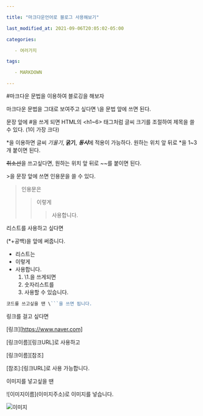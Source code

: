 ```yaml
---

title: "마크다운언어로 블로그 사용해보기"

last_modified_at: 2021-09-06T20:05:02-05:00

categories:

​	- 여러가지

tags:

​	- MARKDOWN

---
```




#마크다운 문법을 이용하여 블로깅을 해보자

마크다운 문법을 그대로 보여주고 싶다면 \을 문법 앞에 쓰면 된다.

문장 앞에 \#을 쓰게 되면 HTML의 <h1~6> 태그처럼 글씨 크기를 조절하여 제목을 쓸 수 있다. (1이 가장 크다)

\*을 이용하면 글씨 *기울기*, **굵기**, ***동시***에 적용이 가능하다. 원하는 위치 앞 뒤로 *을 1~3개 붙이면 된다.

~~취소선~~을 쓰고싶다면, 원하는 위치 앞 뒤로 \~~를 붙이면 된다.

\>을 문장 앞에 쓰면 인용문을 쓸 수 있다.

> 인용문은
>
> > 이렇게
> >
> > > 사용합니다.



리스트를 사용하고 싶다면

(\*+공백)을 앞에 써줍니다.

* 리스트는
* 이렇게
* 사용합니다.
  1.  \1.을 쓰게되면 
  2. 숫자리스트를
  3. 사용할 수 있습니다.



```javascript
코드를 쓰고싶을 땐 \```을 쓰면 됩니다.
```



링크를 걸고 싶다면

[링크][https://www.naver.com]

\[링크이름]\[링크URL]로 사용하고	

\[링크이름][참조]

\[참조]:\[링크URL]로 사용 가능합니다.



이미지를 넣고싶을 땐

\!\[이미지이름]\(이미지주소)로 이미지를 넣습니다.

![이미지](https://pbs.twimg.com/media/EU6FCp1UMAQUBwW.jpg)

